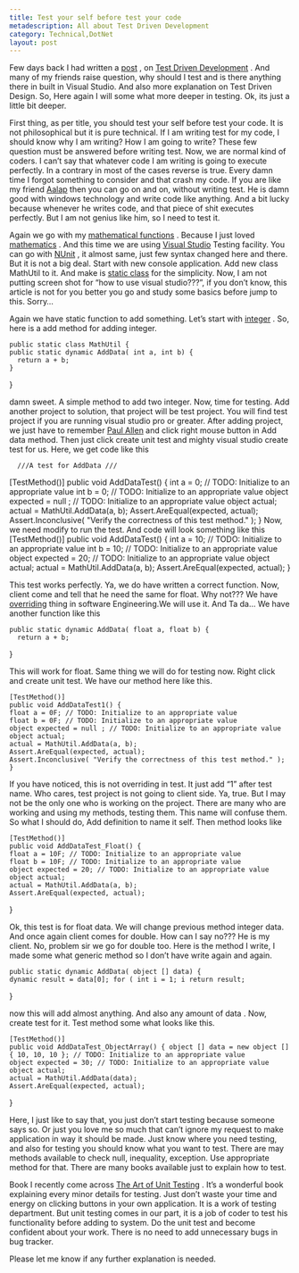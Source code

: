 ```yaml
---
title: Test your self before test your code
metadescription: All about Test Driven Development 
category: Technical,DotNet
layout: post
---
```

Few days back I had written a [post][1] , on [Test Driven Development][2] . And many of my friends raise question, why should I test and is there anything there in built in Visual Studio. And also more explanation on Test Driven Design. So, Here again I will some what more deeper in testing. Ok, its just a little bit deeper.

First thing, as per title, you should test your self before test your code. It is not philosophical but it is pure technical. If I am writing test for my code, I should know why I am writing? How I am going to write? These few question must be answered before writing test. Now, we are normal kind of coders. I can’t say that whatever code I am writing is going to execute perfectly. In a contrary in most of the cases reverse is true. Every damn time I forgot something to consider and that crash my code. If you are like my friend [Aalap][3] then you can go on and on, without writing test. He is damn good with windows technology and write code like anything. And a bit lucky because whenever he writes code, and that piece of shit executes perfectly. But I am not genius like him, so I need to test it.

Again we go with my [mathematical functions][4] . Because I just loved [mathematics][5] . And this time we are using [Visual Studio][6] Testing facility. You can go with [NUnit][7] , it almost same, just few syntax changed here and there. But it is not a big deal. Start with new console application. Add new class MathUtil to it. And make is [static class][8] for the simplicity. Now, I am not putting screen shot for “how to use visual studio???”, if you don’t know, this article is not for you better you go and study some basics before jump to this. Sorry…

Again we have static function to add something. Let’s start with [integer][9] . So, here is a add method for adding integer.
    
    public static class MathUtil { 
    public static dynamic AddData( int a, int b) { 
      return a + b; 
    } 
  } 

damn sweet. A simple method to add two integer. Now, time for testing. Add another project to solution, that project will be test project. You will find test project if you are running visual studio pro or greater. After adding project, we just have to remember [Paul Allen][10] and click right mouse button in Add data method. Then just click create unit test and mighty visual studio create test for us. Here, we get code like this

      ///A test for AddData /// 
  [TestMethod()] 
  public void AddDataTest() { 
    int a = 0; // TODO: Initialize to an appropriate value 
    int b = 0; // TODO: Initialize to an appropriate value 
    object expected = null ; // TODO: Initialize to an appropriate value 
    object actual; 
    actual = MathUtil.AddData(a, b); 
    Assert.AreEqual(expected, actual); 
    Assert.Inconclusive( "Verify the correctness of this test method." ); 
  } 
Now, we need modify to run the test. And code will look something like this
  [TestMethod()] 
  public void AddDataTest() { 
    int a = 10; // TODO: Initialize to an appropriate value 
    int b = 10; // TODO: Initialize to an appropriate value 
    object expected = 20; // TODO: Initialize to an appropriate value 
    object actual; 
    actual = MathUtil.AddData(a, b); 
    Assert.AreEqual(expected, actual); 
  } 

This test works perfectly. Ya, we do have written a correct function. Now, client come and tell that he need the same for float. Why not??? We have [overriding][11] thing in software Engineering.We will use it. And Ta da… We have another function like this 

    public static dynamic AddData( float a, float b) { 
      return a + b; 
  } 
    
This will work for float. Same thing we will do for testing now. Right click and create unit test. We have our method here like this. 

    [TestMethod()] 
    public void AddDataTest1() { 
    float a = 0F; // TODO: Initialize to an appropriate value 
    float b = 0F; // TODO: Initialize to an appropriate value 
    object expected = null ; // TODO: Initialize to an appropriate value object actual; 
    actual = MathUtil.AddData(a, b); 
    Assert.AreEqual(expected, actual); 
    Assert.Inconclusive( "Verify the correctness of this test method." ); } 
    
If you have noticed, this is not overriding in test. It just add “1” after test name. Who cares, test project is not going to client side. Ya, true. But I may not be the only one who is working on the project. There are many who are working and using my methods, testing them. This name will confuse them. So what I should do, Add definition to name it self. Then method looks like 

    [TestMethod()] 
    public void AddDataTest_Float() { 
    float a = 10F; // TODO: Initialize to an appropriate value 
    float b = 10F; // TODO: Initialize to an appropriate value 
    object expected = 20; // TODO: Initialize to an appropriate value 
    object actual; 
    actual = MathUtil.AddData(a, b); 
    Assert.AreEqual(expected, actual); 
  } 
    
Ok, this test is for float data. We will change previous method integer data. And once again client comes for double. How can I say no??? He is my client. No, problem sir we go for double too. Here is the method I write, I made some what generic method so I don’t have write again and again.

    public static dynamic AddData( object [] data) { 
    dynamic result = data[0]; for ( int i = 1; i return result; 
  } 
    
now this will add almost anything. And also any amount of data . Now, create test for it. Test method some what looks like this. 

    [TestMethod()] 
    public void AddDataTest_ObjectArray() { object [] data = new object [] { 10, 10, 10 }; // TODO: Initialize to an appropriate value 
    object expected = 30; // TODO: Initialize to an appropriate value 
    object actual; 
    actual = MathUtil.AddData(data); 
    Assert.AreEqual(expected, actual); 
  } 
    
Here, I just like to say that, you just don’t start testing because someone says so. Or just you love me so much that can’t ignore my request to make application in way it should be made. Just know where you need testing, and also for testing you should know what you want to test. There are may methods available to check null, inequality, exception. Use appropriate method for that. There are many books available just to explain how to test.

Book I recently come across [The Art of Unit Testing][12] . It’s a wonderful book explaining every minor details for testing. Just don’t waste your time and energy on clicking buttons in your own application. It is a work of testing department. But unit testing comes in our part, it is a job of coder to test his functionality before adding to system. Do the unit test and become confident about your work. There is no need to add unnecessary bugs in bug tracker.

Please let me know if any further explanation is needed.

 [1]: http://kunjan.in/index.php/technical/14-net--c-c-sharp/12-ddt-oops-tdd-its-test-driven-development
 [2]: http://en.wikipedia.org/wiki/Test_Driven_Development
 [3]: https://twitter.com/#%21/shahaalap
 [4]: http://en.wikipedia.org/wiki/Mathematics_Functions
 [5]: http://en.wikipedia.org/wiki/Mathematics
 [6]: http://en.wikipedia.org/wiki/Visual_Studio_
 [7]: http://en.wikipedia.org/wiki/Nunit
 [8]: http://en.wikipedia.org/wiki/Static_Class
 [9]: http://en.wikipedia.org/wiki/Integer
 [10]: http://en.wikipedia.org/wiki/Paul_Allen
 [11]: http://en.wikipedia.org/wiki/Overriding
 [12]: http://artofunittesting.com/